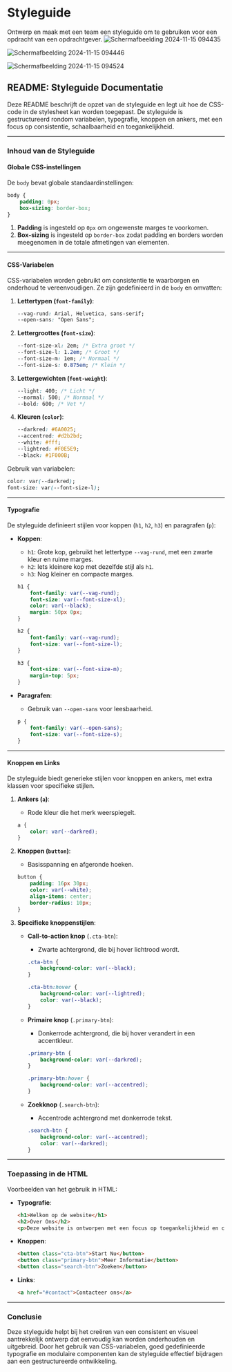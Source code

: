# Styleguide

Ontwerp en maak met een team een styleguide om te gebruiken voor een opdracht van een opdrachtgever.
![Schermafbeelding 2024-11-15 094435](https://github.com/user-attachments/assets/f12f05be-b6c1-4c98-b75f-3290959d8f1c)

![Schermafbeelding 2024-11-15 094446](https://github.com/user-attachments/assets/23ed62cf-57bd-4381-a77f-2fb8c6fddeb6)

![Schermafbeelding 2024-11-15 094524](https://github.com/user-attachments/assets/4b44bb43-ca1e-4070-8820-ebddf074a3f5)

## README: Styleguide Documentatie

Deze README beschrijft de opzet van de styleguide en legt uit hoe de CSS-code in de stylesheet kan worden toegepast. De styleguide is gestructureerd rondom variabelen, typografie, knoppen en ankers, met een focus op consistentie, schaalbaarheid en toegankelijkheid.

---

### **Inhoud van de Styleguide**

#### **Globale CSS-instellingen**

De `body` bevat globale standaardinstellingen:

```css
body {
    padding: 0px;
    box-sizing: border-box;
}
```

1. **Padding** is ingesteld op `0px` om ongewenste marges te voorkomen.
2. **Box-sizing** is ingesteld op `border-box` zodat padding en borders worden meegenomen in de totale afmetingen van elementen.

---

#### **CSS-Variabelen**

CSS-variabelen worden gebruikt om consistentie te waarborgen en onderhoud te vereenvoudigen. Ze zijn gedefinieerd in de `body` en omvatten:

1. **Lettertypen (`font-family`)**:
   ```css
   --vag-rund: Arial, Helvetica, sans-serif;
   --open-sans: "Open Sans";
   ```

2. **Lettergroottes (`font-size`)**:
   ```css
   --font-size-xl: 2em; /* Extra groot */
   --font-size-l: 1.2em; /* Groot */
   --font-size-m: 1em; /* Normaal */
   --font-size-s: 0.875em; /* Klein */
   ```

3. **Lettergewichten (`font-weight`)**:
   ```css
   --light: 400; /* Licht */
   --normal: 500; /* Normaal */
   --bold: 600; /* Vet */
   ```

4. **Kleuren (`color`)**:
   ```css
   --darkred: #6A0025;
   --accentred: #d2b2bd;
   --white: #fff;
   --lightred: #F0E5E9;
   --black: #1F000B;
   ```

Gebruik van variabelen:
```css
color: var(--darkred);
font-size: var(--font-size-l);
```

---

#### **Typografie**

De styleguide definieert stijlen voor koppen (`h1`, `h2`, `h3`) en paragrafen (`p`):

- **Koppen**:
   - `h1`: Grote kop, gebruikt het lettertype `--vag-rund`, met een zwarte kleur en ruime marges.
   - `h2`: Iets kleinere kop met dezelfde stijl als `h1`.
   - `h3`: Nog kleiner en compacte marges.

   ```css
   h1 {
       font-family: var(--vag-rund);
       font-size: var(--font-size-xl);
       color: var(--black);
       margin: 50px 0px;
   }

   h2 {
       font-family: var(--vag-rund);
       font-size: var(--font-size-l);
   }

   h3 {
       font-size: var(--font-size-m);
       margin-top: 5px;
   }
   ```

- **Paragrafen**:
   - Gebruik van `--open-sans` voor leesbaarheid.
   ```css
   p {
       font-family: var(--open-sans);
       font-size: var(--font-size-s);
   }
   ```

---

#### **Knoppen en Links**

De styleguide biedt generieke stijlen voor knoppen en ankers, met extra klassen voor specifieke stijlen.

1. **Ankers (`a`)**:
   - Rode kleur die het merk weerspiegelt.
   ```css
   a {
       color: var(--darkred);
   }
   ```

2. **Knoppen (`button`)**:
   - Basisspanning en afgeronde hoeken.
   ```css
   button {
       padding: 16px 30px;
       color: var(--white);
       align-items: center;
       border-radius: 10px;
   }
   ```

3. **Specifieke knoppenstijlen**:
   - **Call-to-action knop** (`.cta-btn`):
     - Zwarte achtergrond, die bij hover lichtrood wordt.
     ```css
     .cta-btn {
         background-color: var(--black);
     }

     .cta-btn:hover {
         background-color: var(--lightred);
         color: var(--black);
     }
     ```

   - **Primaire knop** (`.primary-btn`):
     - Donkerrode achtergrond, die bij hover verandert in een accentkleur.
     ```css
     .primary-btn {
         background-color: var(--darkred);
     }

     .primary-btn:hover {
         background-color: var(--accentred);
     }
     ```

   - **Zoekknop** (`.search-btn`):
     - Accentrode achtergrond met donkerrode tekst.
     ```css
     .search-btn {
         background-color: var(--accentred);
         color: var(--darkred);
     }
     ```

---

### **Toepassing in de HTML**

Voorbeelden van het gebruik in HTML:

- **Typografie**:
   ```html
   <h1>Welkom op de website</h1>
   <h2>Over Ons</h2>
   <p>Deze website is ontworpen met een focus op toegankelijkheid en consistentie.</p>
   ```

- **Knoppen**:
   ```html
   <button class="cta-btn">Start Nu</button>
   <button class="primary-btn">Meer Informatie</button>
   <button class="search-btn">Zoeken</button>
   ```

- **Links**:
   ```html
   <a href="#contact">Contacteer ons</a>
   ```

---

### **Conclusie**

Deze styleguide helpt bij het creëren van een consistent en visueel aantrekkelijk ontwerp dat eenvoudig kan worden onderhouden en uitgebreid. Door het gebruik van CSS-variabelen, goed gedefinieerde typografie en modulaire componenten kan de styleguide effectief bijdragen aan een gestructureerde ontwikkeling.



